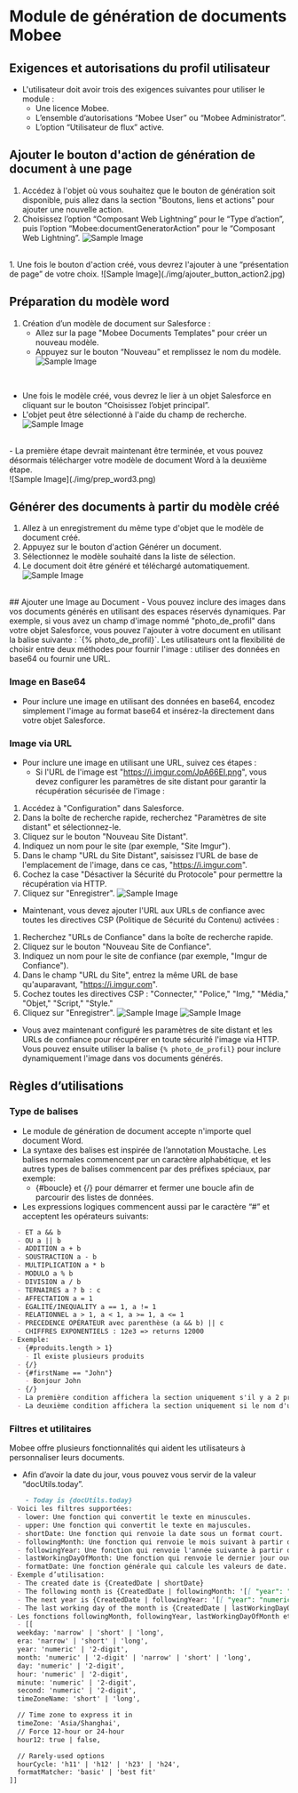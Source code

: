 # Module de génération de documents Mobee

## Exigences et autorisations du profil utilisateur
- L'utilisateur doit avoir trois des exigences suivantes pour utiliser le module :
  - Une licence Mobee.
  - L’ensemble d’autorisations “Mobee User” ou “Mobee Administrator”.
  - L’option “Utilisateur de flux” active.

## Ajouter le bouton d'action de génération de document à une page
1. Accédez à l'objet où vous souhaitez que le bouton de génération soit disponible, puis allez dans la section "Boutons, liens et actions" pour ajouter une nouvelle action.
2. Choisissez l’option “Composant Web Lightning” pour le “Type d’action”, puis l’option “Mobee:documentGeneratorAction” pour le “Composant Web Lightning”.
![Sample Image](./img/ajouter_button_action.png)
<br />
1. Une fois le bouton d'action créé, vous devrez l'ajouter à une “présentation de page” de votre choix.
![Sample Image](./img/ajouter_button_action2.jpg)
<br />


## Préparation du modèle word
1. Création d’un modèle de document sur Salesforce :
   - Allez sur la page "Mobee Documents Templates" pour créer un nouveau modèle.
   - Appuyez sur le bouton “Nouveau” et remplissez le nom du modèle.
![Sample Image](./img/prep_word.png)
<br />

   - Une fois le modèle créé, vous devrez le lier à un objet Salesforce en cliquant sur le bouton “Choisissez l’objet principal”.
   - L'objet peut être sélectionné à l'aide du champ de recherche.
![Sample Image](./img/prep_word2.png)
<br />
   - La première étape devrait maintenant être terminée, et vous pouvez désormais télécharger votre modèle de document Word à la deuxième étape.
<br />
![Sample Image](./img/prep_word3.png)
<br />


## Générer des documents à partir du modèle créé
1. Allez à un enregistrement du même type d'objet que le modèle de document créé.
2. Appuyez sur le bouton d'action Générer un document.
3. Sélectionnez le modèle souhaité dans la liste de sélection.
4. Le document doit être généré et téléchargé automatiquement.
![Sample Image](./img/generer_apartir_modele_creer.png)
<br />
## Ajouter une Image au Document
- Vous pouvez inclure des images dans vos documents générés en utilisant des espaces réservés dynamiques. Par exemple, si vous avez un champ d'image nommé "photo_de_profil" dans votre objet Salesforce, vous pouvez l'ajouter à votre document en utilisant la balise suivante : `{% photo_de_profil}`. Les utilisateurs ont la flexibilité de choisir entre deux méthodes pour fournir l'image : utiliser des données en base64 ou fournir une URL.

### Image en Base64
- Pour inclure une image en utilisant des données en base64, encodez simplement l'image au format base64 et insérez-la directement dans votre objet Salesforce.

### Image via URL
- Pour inclure une image en utilisant une URL, suivez ces étapes :
  + Si l'URL de l'image est "https://i.imgur.com/JpA66EI.png", vous devez configurer les paramètres de site distant pour garantir la récupération sécurisée de l'image :
1. Accédez à "Configuration" dans Salesforce.
2. Dans la boîte de recherche rapide, recherchez "Paramètres de site distant" et sélectionnez-le.
3. Cliquez sur le bouton "Nouveau Site Distant".
4. Indiquez un nom pour le site (par exemple, "Site Imgur").
5. Dans le champ "URL du Site Distant", saisissez l'URL de base de l'emplacement de l'image, dans ce cas, "https://i.imgur.com".
6. Cochez la case "Désactiver la Sécurité du Protocole" pour permettre la récupération via HTTP.
7. Cliquez sur "Enregistrer".
     ![Sample Image](./img/remote_site.png)
  + Maintenant, vous devez ajouter l'URL aux URLs de confiance avec toutes les directives CSP (Politique de Sécurité du Contenu) activées :
1. Recherchez "URLs de Confiance" dans la boîte de recherche rapide.
2. Cliquez sur le bouton "Nouveau Site de Confiance".
3. Indiquez un nom pour le site de confiance (par exemple, "Imgur de Confiance").
4. Dans le champ "URL du Site", entrez la même URL de base qu'auparavant, "https://i.imgur.com".
5. Cochez toutes les directives CSP : "Connecter," "Police," "Img," "Média," "Objet," "Script," "Style."
6. Cliquez sur "Enregistrer".
![Sample Image](./img/trusted_url.png)
![Sample Image](./img/trusted_url2.png)
  + Vous avez maintenant configuré les paramètres de site distant et les URLs de confiance pour récupérer en toute sécurité l'image via HTTP. Vous pouvez ensuite utiliser la balise `{% photo_de_profil}` pour inclure dynamiquement l'image dans vos documents générés.


## Règles d’utilisations
### Type de balises
- Le module de génération de document accepte n'importe quel document Word.
- La syntaxe des balises est inspirée de l’annotation Moustache. Les balises normales commencent par un caractère alphabétique, et les autres types de balises commencent par des préfixes spéciaux, par exemple:
  - {#boucle} et {/} pour démarrer et fermer une boucle afin de parcourir des listes de données.
- Les expressions logiques commencent aussi par le caractère “#” et acceptent les opérateurs suivants:
````md
  - ET a && b
  - OU a || b
  - ADDITION a + b
  - SOUSTRACTION a - b
  - MULTIPLICATION a * b
  - MODULO a % b
  - DIVISION a / b
  - TERNAIRES a ? b : c
  - AFFECTATION a = 1
  - ÉGALITÉ/INEQUALITY a == 1, a != 1
  - RELATIONNEL a > 1, a < 1, a >= 1, a <= 1
  - PRECEDENCE OPÉRATEUR avec parenthèse (a && b) || c
  - CHIFFRES EXPONENTIELS : 12e3 => returns 12000
- Exemple:
  - {#produits.length > 1}
    - Il existe plusieurs produits
  - {/}
  - {#firstName == "John"}
    - Bonjour John
  - {/}
  - La première condition affichera la section uniquement s'il y a 2 produits ou plus.
  - La deuxième condition affichera la section uniquement si le nom d'utilisateur est la chaîne "John".
````
### Filtres et utilitaires
Mobee offre plusieurs fonctionnalités qui aident les utilisateurs à personnaliser leurs documents.
- Afin d’avoir la date du jour, vous pouvez vous servir de la valeur “docUtils.today”.
````md
    - Today is {docUtils.today}
- Voici les filtres supportées:
  - lower: Une fonction qui convertit le texte en minuscules.
  - upper: Une fonction qui convertit le texte en majuscules.
  - shortDate: Une fonction qui renvoie la date sous un format court.
  - followingMonth: Une fonction qui renvoie le mois suivant à partir d'une date donnée.
  - followingYear: Une fonction qui renvoie l'année suivante à partir d'une date donnée.
  - lastWorkingDayOfMonth: Une fonction qui renvoie le dernier jour ouvrable du mois à partir d'une date donnée.
  - formatDate: Une fonction générale qui calcule les valeurs de date.
- Exemple d’utilisation:
  - The created date is {CreatedDate | shortDate}
  - The following month is {CreatedDate | followingMonth: '[[ "year": "numeric", "month": "long" ]]'}
  - The next year is {CreatedDate | followingYear: '[[ "year": "numeric"]]'}
  - The last working day of the month is {CreatedDate | lastWorkingDayOfMonth}
- Les fonctions followingMonth, followingYear, lastWorkingDayOfMonth et formatDate acceptent les options de formatage suivantes:
  - [[
  weekday: 'narrow' | 'short' | 'long',
  era: 'narrow' | 'short' | 'long',
  year: 'numeric' | '2-digit',
  month: 'numeric' | '2-digit' | 'narrow' | 'short' | 'long',
  day: 'numeric' | '2-digit',
  hour: 'numeric' | '2-digit',
  minute: 'numeric' | '2-digit',
  second: 'numeric' | '2-digit',
  timeZoneName: 'short' | 'long',

  // Time zone to express it in
  timeZone: 'Asia/Shanghai',
  // Force 12-hour or 24-hour
  hour12: true | false,

  // Rarely-used options
  hourCycle: 'h11' | 'h12' | 'h23' | 'h24',
  formatMatcher: 'basic' | 'best fit'
]]
````
